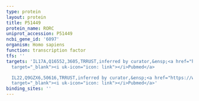 ```yaml
---
type: protein
layout: protein
title: P51449
protein_name: RORC
uniprot_accession: P51449
ncbi_gene_id: '6097'
organism: Homo sapiens
function: transcription factor
tfs: ''
targets: 'IL17A,Q16552,3605,TRRUST,inferred by curator,&ensp;<a href="https://www.ncbi.nlm.nih.gov/pubmed/?term=19578368%5Buid%5D"
  target="_blank"><i uk-icon="icon: link"></i>Pubmed</a>

  IL22,Q9GZX6,50616,TRRUST,inferred by curator,&ensp;<a href="https://www.ncbi.nlm.nih.gov/pubmed/?term=19578368%5Buid%5D"
  target="_blank"><i uk-icon="icon: link"></i>Pubmed</a>'
binding_sites: ''
---
```

